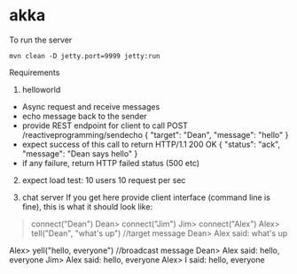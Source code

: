 akka
====

To run the server
```
mvn clean -D jetty.port=9999 jetty:run
```

Requirements

1) helloworld
  - Async request and receive messages
  - echo message back to the sender
  - provide REST endpoint for client to call 
         POST /reactiveprogramming/sendecho 
           {
             "target": "Dean", 
             "message": "hello"
          } 
  - expect success of this call to return HTTP/1.1 200 OK
       { 
          "status": "ack",
          "message": "Dean says hello"
       }
- if any failure, return HTTP failed status (500 etc)

2) expect load test: 10 users 10 request per sec


3) chat server
If you get here
provide client interface (command line is fine), this is what it should look like:

> connect("Dean")
Dean> 
> connect("Jim")
Jim>
> connect("Alex")
Alex> tell("Dean", "what's up")  //target message
Dean> Alex said: what's up 

Alex> yell("hello, everyone") //broadcast message
Dean> Alex said: hello, everyone
Jim> Alex said: hello, everyone
Alex> I said: hello, everyone
   
